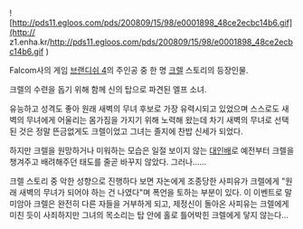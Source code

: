 ![http://pds11.egloos.com/pds/200809/15/98/e0001898_48ce2ecbc14b6.gif](http://
z1.enha.kr/http://pds11.egloos.com/pds/200809/15/98/e0001898_48ce2ecbc14b6.gif
)

Falcom사의 게임 [브랜디쉬 4](%EB%B8%8C%EB%9E%9C%EB%94%94%EC%89%AC%204.md)의 주인공 중 한
명 [크렐](%ED%81%AC%EB%A0%90.md) 스토리의 등장인물.

크렐의 수련을 돕기 위해 함께 신의 탑으로 파견된 엘프 소녀.  

유능하고 성격도 좋아 원래 새벽의 무녀 후보로 가장 유력시되고 있었으며 스스로도 새벽의 무녀에게 어울리는 몸가짐을 가지기 위해 노력해 왔는데
차기 새벽의 무녀로 선택된 것은 정말 뜬금없게도 크렐이었고 그녀는 졸지에 찬밥 신세가 되었다.  

하지만 크렐을 원망하거나 미워하는 모습은 일절 보이지 않는 [대인배](%EB%8C%80%EC%9D%B8%EB%B0%B0.md)로
예전부터 크렐을 챙겨주고 배려해주던 태도를 줄곧 바꾸지 않았다. 그러나......

크렐 스토리 중 악한 성향으로 진행하다 보면 자논에게 조종당한 사피유가 크렐에게 "원래 새벽의 무녀가 되어야 하는 건 나였다"며 폭언을
토하는 부분이 있다. 이 이벤트로 말미암아 크렐은 완전히 다른 자들을 거부하게 되고, 제정신이 돌아온 사피유는 크렐에게 미친 듯이 사죄하지만
그녀의 목소리는 탑 안에 홀로 틀어박힌 크렐에게 닿지 않는다...  

